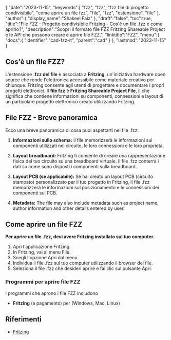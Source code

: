 {
   "date":"2023-11-15",
   "keywords":[
"fzz",
"fzz",
"fzz file di progetto condivisibile",
"come aprire un file fzz",
"file",
"fzz",
"estensione",
"file"
],
   "author":{
      "display_name":"Shakeel Faiz"
},
   "draft":"false",
   "toc":true,
   "title":"File FZZ - Progetto condivisibile Fritzing - Cos'è un file .fzz e come aprirlo?",
   "description":"Scopri il formato file FZZ Fritzing Shareable Project e le API che possono creare e aprire file FZZ.",
   "linktitle":"FZZ",
   "menu":{
      "docs":{
         "identifier":"cad-fzz-it",
         "parent":"cad"
}
},
   "lastmod":"2023-11-15"
}

## Cos'è un file FZZ?

L'estensione **.fzz del file** è associata a **Fritzing**, un'iniziativa hardware open source che rende l'elettronica accessibile come materiale creativo per chiunque. Fritzing consente agli utenti di progettare e documentare i propri progetti elettronici. Il **file fzz** è **Fritzing Shareable Project File**, il che significa che contiene informazioni su componenti, connessioni e layout di un particolare progetto elettronico creato utilizzando Fritzing.

## File FZZ - Breve panoramica

Ecco una breve panoramica di cosa puoi aspettarti nel file .fzz:

1.  **Informazioni sullo schema:** Il file memorizzerà le informazioni sui componenti utilizzati nel circuito, le loro connessioni e le loro proprietà.
    
2.  **Layout breadboard:** Fritzing ti consente di creare una rappresentazione fisica del tuo circuito su una breadboard virtuale. Il file .fzz conterrà i dati su come sono disposti i componenti sulla breadboard.
    
3.  **Layout PCB (se applicabile):** Se hai creato un layout PCB (circuito stampato) personalizzato per il tuo progetto in Fritzing, il file .fzz memorizzerà le informazioni sul posizionamento e le connessioni dei componenti sul PCB.
    
4.  **Metadata:** The file may also include metadata such as project name, author information and other details entered by user.

## Come aprire un file FZZ

**Per aprire un file .fzz, devi avere Fritzing installato sul tuo computer.**

1. Apri l'applicazione Fritzing.
2. In Fritzing, vai al menu File.
3. Scegli l'opzione Apri dal menu.
4. Individua il file .fzz sul tuo computer utilizzando il browser dei file.
5. Seleziona il file .fzz che desideri aprire e fai clic sul pulsante Apri.

### Programmi per aprire file FZZ

I programmi che aprono i file FZZ includono

- **Fritzing** (a pagamento) per (Windows, Mac, Linux)

## Riferimenti
* [Fritzing](https://fritzing.org/)




